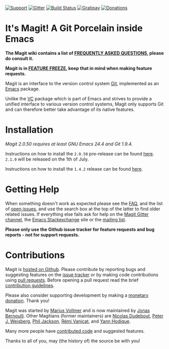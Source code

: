[![Support](https://img.shields.io/badge/get-help-blue.svg)](#getting-help)
[![Gitter](https://badges.gitter.im/Join%20Chat.svg)][gitter]
[![Build Status](https://travis-ci.org/magit/magit.svg?branch=master)](https://travis-ci.org/magit/magit)
[![Gratipay](http://img.shields.io/gratipay/magit.png)](https://www.gratipay.com/magit)
[![Donations](https://img.shields.io/badge/please-donate-ff69b4.svg)][donations]

It's Magit!  A Git Porcelain inside Emacs
=========================================

**The Magit wiki contains a list of [FREQUENTLY ASKED QUESTIONS][faq],
please do consult it.**

**Magit is in [FEATURE FREEZE][roadmap], keep that in mind when making
feature requests.**

Magit is an interface to the version control system [Git][git],
implemented as an [Emacs][emacs] package.

Unlike the [VC][vc] package which is part of Emacs and strives to
provide a unified interface to various version control systems, Magit
only supports Git and can therefore better take advantage of its
native features.

Installation
============

*Magit 2.0.50 requires at least GNU Emacs 24.4 and Git 1.9.4.*

Instructions on how to install the `2.0.50` pre-release can be found
[here](http://magit.vc/manual/magit/Installation.html).  `2.1.0` will
be released on the 1th of July.

Instructions on how to install the `1.4.2` release can be found
[here](https://github.com/magit/magit/wiki/Installation).

Getting Help
============

When something doesn't work as expected please see the [FAQ][faq], and
the list of [open issues][issues], and use the search box at the top
of the latter to find older related issues.  If everything else fails
ask for help on the [Magit Gitter channel][gitter], the
[Emacs Stackexchange][emacsstack] site or the [mailing list][group].

**Please only use the Github issue tracker for feature requests and bug
reports - not for support requests.**

Contributions
=============

Magit is [hosted on Github][development].  Please contribute by
reporting bugs and suggesting features on the [issue tracker][issues]
or by making code contributions using [pull requests][pulls].  Before
opening a pull request read the brief
[contribution guidelines][contributing].

Please also consider supporting development by making a
[monetary donation][donations].  Thank you!

Magit was started by [Marius Vollmer][marius] and is now maintained
by [Jonas Bernoulli][jonas].  Other Magitians (former maintainers)
are [Nicolas Dudebout][nicolas], [Peter J. Weisberg][peter],
[Phil Jackson][phil], [Rémi Vanicat][remi], and [Yann Hodique][yann].

Many more people have [contributed code][contributors] and suggested
features.

Thanks to all of you, may (the history of) the source be with you!


[contributing]: https://github.com/magit/magit/blob/next/CONTRIBUTING.md
[development]:  https://github.com/magit/magit
[faq]:          https://github.com/magit/magit/wiki/FAQ
[install]:      https://github.com/magit/magit/wiki/Installation
[issues]:       https://github.com/magit/magit/issues
[pulls]:        https://github.com/magit/magit/pulls
[roadmap]:      https://github.com/magit/magit/issues/1645

[contributors]: http://magit.vc/stats/authors.html
[donations]:    http://magit.vc/donations.html
[manual]:       http://magit.vc/manual/next

[emacsstack]:   http://emacs.stackexchange.com/questions/tagged/magit
[gitter]:       https://gitter.im/magit/magit
[group]:        https://groups.google.com/forum/?fromgroups#!forum/magit

[emacs]: http://www.gnu.org/software/emacs
[git]:   http://git-scm.com
[vc]:    http://www.gnu.org/software/emacs/manual/html_node/emacs/Version-Control.html

[jonas]:   http://emacsair.me
[marius]:  https://github.com/mvollmer
[nicolas]: http://dudebout.com
[peter]:   https://github.com/pjweisberg
[phil]:    https://github.com/philjackson
[remi]:    https://github.com/vanicat
[yann]:    http://www.hodique.info
